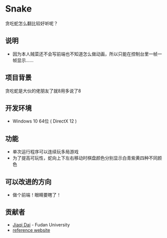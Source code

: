 # Snake

贪吃蛇怎么翻比较好听呢？

## 说明

- 因为本人贼菜还不会写前端也不知道怎么做动画，所以只能在控制台里一帧一帧显示……

## 项目背景

贪吃蛇是大伙的佬朋友了就8用多说了8

## 开发环境

- Windows 10 64位 ( DirectX 12 )

## 功能

- 单次运行程序可以连续玩多局游戏
- 为了提高可玩性，蛇向上下左右移动时棋盘颜色分别显示白青紫黄四种不同颜色

## 可以改进的方向

- 做个前端！眼睛要瞎了！

## 贡献者

- [Jiaqi Dai](https://github.com/jqdai) - Fudan University
- [reference website](https://blog.csdn.net/timerzip/article/details/83719740)
